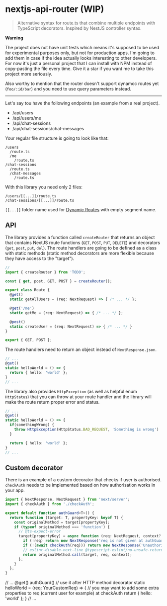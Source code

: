 # nextjs-api-router (WIP)

> Alternative syntax for route.ts that combine multiple endpoints with TypeScript decorators. Inspired by NestJS controller syntax.

**Warning**

The project does not have unit tests which means it's supposed to be used for experimental purposes only, but not for production apps. I'm going to add them in case if the idea actually looks interesting to other developers. For now it's just a personal project that I can install with NPM instead of copy-pasting the file every time. Give it a star if you want me to take this project more seriously.

Also worthy to mention that the router doesn't support dynamoc routes yet (`foo/:id/bar`) and you need to use query parameters instead.

----------------

Let's say tou have the following endpoints (an example from a real project).

- /api/users
- /api/users/me
- /api/chat-sessions
- /api/chat-sessions/chat-messages

Your regular file structure is going to look like that:

```
/users
  /route.ts
  /me
    /route.ts
/chat-sessions
  /route.ts
  /chat-messages
    /route.ts
```

With this library you need only 2 files:

```
/users/[[...]]/route.ts
/chat-sessions/[[...]]/route.ts
```

`[[...]]` folder name used for [Dynamic Routes](https://nextjs.org/docs/app/building-your-application/routing/dynamic-routes) with empty segment name.

## API

The library provides a function called `createRouter` that returns an object that contains NextJS route functions (`GET`, `POST`, `PUT`, `DELETE`) and decorators (`get`, `post`, `put`, `del`). The route handlers are going to be defined as a class with static methods (static method decorators are more flexible because they have access to the "target").

```ts
// 
import { createRouter } from 'TODO';

const { get, post, GET, POST } = createRouter();

export class Route {
  @get()
  static getAllUsers = (req: NextRequest) => { /* ... */ };

  @get('/me')
  static getMe = (req: NextRequest) => { /* ... */ };

  @post()
  static createUser = (req: NextRequest) => { /* ... */ }
}

export { GET, POST };
```

The route handlers need to return an object instead of `NextResponse.json`.

```ts
// ...
@get()
static helloWorld = () => {
  return { hello: 'world' };
}
// ...
```

The library also provides `HttpException` (as well as helpful enum `HttpStatus`) that you can throw at your route handler and the library will make the route return proper error and status.

```ts
// ...
@get()
static helloWorld = () => {
  if(somethingWrong) {
    throw HttpException(HttpStatus.BAD_REQUEST, 'Something is wrong')
  }

  return { hello: 'world' };
}
// ...
```

## Custom decorator

There is an example of a custom decorator that checks if user is authorised. `checkAuth` needs to be implemented based on how authorisation works in your app.

```ts
import { NextResponse, NextRequest } from 'next/server';
import { checkAuth } from './checkAuth';

export default function authGuard<T>() {
  return function (target: T, propertyKey: keyof T) {
    const originalMethod = target[propertyKey];
    if (typeof originalMethod === 'function') {
      // @ts-expect-error
      target[propertyKey] = async function (req: NextRequest, context?: any) {
        if (!req) return new NextResponse('req is not given at authGuard', { status: 401 });
        if (!(await checkAuth(req))) return new NextResponse('Unauthorised', { status: 401 });
        // eslint-disable-next-line @typescript-eslint/no-unsafe-return
        return originalMethod.call(target, req, context);
      };
    }
  };
}

```

// ...
@get()
authGuard() // use it after HTTP method decorator
static helloWorld = (req: YourCustomReq) => { // you may want to add some extra properties to req (current user for example) at checkAuth
  return { hello: 'world' };
}
// ...
```











